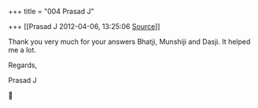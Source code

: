 +++
title = "004 Prasad J"

+++
[[Prasad J	2012-04-06, 13:25:06 [Source](https://groups.google.com/g/samskrita/c/0lniJ53x-qY)]]



Thank you very much for your answers Bhatji, Munshiji and Dasji. It helped me a lot.

  

Regards,

Prasad J




